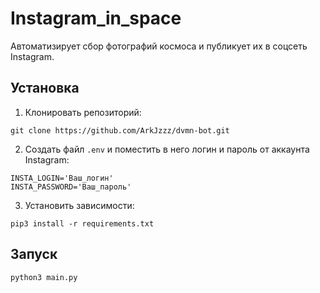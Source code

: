 # Instagram_in_space

Автоматизирует сбор фотографий космоса и публикует их в соцсеть Instagram.

## Установка

1. Клонировать репозиторий:
```
git clone https://github.com/ArkJzzz/dvmn-bot.git
```

2. Создать файл ```.env``` и поместить в него логин и пароль от аккаунта Instagram:
```
INSTA_LOGIN='Ваш_логин'
INSTA_PASSWORD='Ваш_пароль'
```

3. Установить зависимости: 
```
pip3 install -r requirements.txt
```

## Запуск

```
python3 main.py
```


